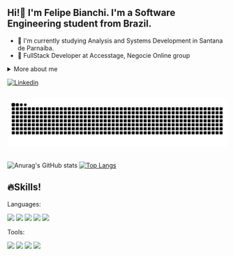 ## Hi!👋 I'm Felipe Bianchi. I'm a Software Engineering student from Brazil.

* 📔 I'm currently studying Analysis and Systems Development in Santana de Parnaíba.
* 🥇 FullStack Developer at Accesstage, Negocie Online group

<details>
  <summary>More about me</summary><br>
    - 🌳 I am 21 years old, currently living in Brazil. I have an intermediate level of English and experience with: C#, .Net, ASPNET Core, HTML, CSS, JS, Git/GitLab/Github, Unity and Game Development.
  <br><br>
</details>


[![Linkedin](https://img.shields.io/badge/LinkedIn-0077B5?style=for-the-badge&logo=linkedin&logoColor=white)](https://www.linkedin.com/in/felipe-mendes-bianchi-76a581258/)

##

<picture>
  <source media="(prefers-color-scheme: dark)" srcset="https://raw.githubusercontent.com/lipebianchi/lipebianchi/output/github-contribution-grid-snake-dark.svg">
  <source media="(prefers-color-scheme: light)" srcset="https://raw.githubusercontent.com/lipebianchi/lipebianchi/output/github-contribution-grid-snake.svg">
  <img alt="github contribution grid snake animation" src="https://raw.githubusercontent.com/lipebianchi/lipebianchi/output/github-contribution-grid-snake.svg">
</picture>
<br><br>

![Anurag's GitHub stats](https://github-readme-stats.vercel.app/api?username=lipebianchi&show_icons=true&theme=radical)
[![Top Langs](https://github-readme-stats.vercel.app/api/top-langs/?username=lipebianchi&show_icons=true&theme=radical)](https://github.com/anuraghazra/github-readme-stats)

##

## 🔥Skills!

Languages:

<div style="display: inline-block">
  <img src="https://cdn.jsdelivr.net/gh/devicons/devicon@latest/icons/csharp/csharp-original.svg" width="40px" />
  <img src="https://cdn.jsdelivr.net/gh/devicons/devicon@latest/icons/postgresql/postgresql-original-wordmark.svg" width="40px" />
  <img src="https://cdn.jsdelivr.net/gh/devicons/devicon@latest/icons/javascript/javascript-original.svg" width="40px"/>
  <img src="https://cdn.jsdelivr.net/gh/devicons/devicon@latest/icons/html5/html5-original.svg" width="40px"/>
  <img src="https://cdn.jsdelivr.net/gh/devicons/devicon@latest/icons/css3/css3-original.svg" width="40px"/>
</div><br>

Tools:

<div style="display: inline-block";>
  <img src="https://cdn.jsdelivr.net/gh/devicons/devicon@latest/icons/vscode/vscode-original.svg" width="40px"/>
  <img src="https://cdn.jsdelivr.net/gh/devicons/devicon@latest/icons/dbeaver/dbeaver-original.svg" width="40px" />
  <img src="https://cdn.jsdelivr.net/gh/devicons/devicon@latest/icons/amazonwebservices/amazonwebservices-original-wordmark.svg" width="40px" />
  <img src="https://cdn.jsdelivr.net/gh/devicons/devicon@latest/icons/jira/jira-original-wordmark.svg" width="40px" />
  
</div><br>

